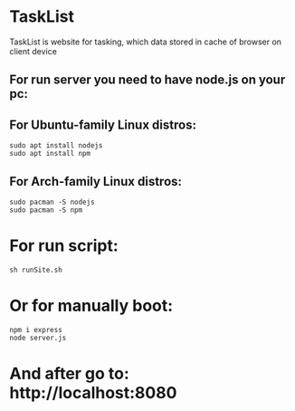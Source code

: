 # TaskList
TaskList is website for tasking, which data stored in cache of browser on client device
## For run server you need to have node.js on your pc:
## For Ubuntu-family Linux distros:
```
sudo apt install nodejs
sudo apt install npm
```
## For Arch-family Linux distros:
```
sudo pacman -S nodejs
sudo pacman -S npm
```
# For run script:
```
sh runSite.sh
```
# Or for manually boot:
```
npm i express
node server.js
```
# And after go to: http://localhost:8080